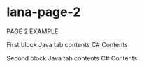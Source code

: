 # lana-page-2
PAGE 2 EXAMPLE

First block
<tabs id="p2-block1">
<tab title="Tab 1" switcher-key="Java">
    Java tab contents
</tab>
<tab title="Tab 2" switcher-key="C#">
    C# Contents
</tab>

</tabs>

Second block
<tabs id="p2-block2">
<tab title="Tab 1" switcher-key="Java">
    Java tab contents
</tab>
<tab title="Tab 2" switcher-key="C#">
    C# Contents
</tab>
</tabs>

